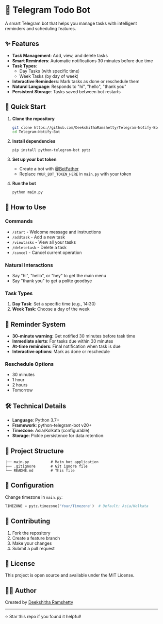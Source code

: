 # 🤖 Telegram Todo Bot

A smart Telegram bot that helps you manage tasks with intelligent reminders and scheduling features.

## ✨ Features

- **Task Management**: Add, view, and delete tasks
- **Smart Reminders**: Automatic notifications 30 minutes before due time
- **Task Types**: 
  - Day Tasks (with specific time)
  - Week Tasks (by day of week)
- **Interactive Reminders**: Mark tasks as done or reschedule them
- **Natural Language**: Responds to "hi", "hello", "thank you"
- **Persistent Storage**: Tasks saved between bot restarts

## 🚀 Quick Start

1. **Clone the repository**
   ```bash
   git clone https://github.com/DeekshithaRamshetty/Telegram-Notify-Bot.git
   cd Telegram-Notify-Bot
   ```

2. **Install dependencies**
   ```bash
   pip install python-telegram-bot pytz
   ```

3. **Set up your bot token**
   - Create a bot with [@BotFather](https://t.me/botfather)
   - Replace `YOUR_BOT_TOKEN_HERE` in `main.py` with your token

4. **Run the bot**
   ```bash
   python main.py
   ```

## 💬 How to Use

### Commands
- `/start` - Welcome message and instructions
- `/addtask` - Add a new task
- `/viewtasks` - View all your tasks
- `/deletetask` - Delete a task
- `/cancel` - Cancel current operation

### Natural Interactions
- Say "hi", "hello", or "hey" to get the main menu
- Say "thank you" to get a polite goodbye

### Task Types
1. **Day Task**: Set a specific time (e.g., 14:30)
2. **Week Task**: Choose a day of the week

## 🔔 Reminder System

- **30-minute warning**: Get notified 30 minutes before task time
- **Immediate alerts**: For tasks due within 30 minutes
- **At-time reminders**: Final notification when task is due
- **Interactive options**: Mark as done or reschedule

### Reschedule Options
- 30 minutes
- 1 hour
- 2 hours
- Tomorrow

## 🛠️ Technical Details

- **Language**: Python 3.7+
- **Framework**: python-telegram-bot v20+
- **Timezone**: Asia/Kolkata (configurable)
- **Storage**: Pickle persistence for data retention

## 📁 Project Structure

```
├── main.py          # Main bot application
├── .gitignore       # Git ignore file
└── README.md        # This file
```

## 🔧 Configuration

Change timezone in `main.py`:
```python
TIMEZONE = pytz.timezone('Your/Timezone')  # Default: Asia/Kolkata
```

## 🤝 Contributing

1. Fork the repository
2. Create a feature branch
3. Make your changes
4. Submit a pull request

## 📝 License

This project is open source and available under the MIT License.

## 👨‍💻 Author

Created by [Deekshitha Ramshetty](https://github.com/DeekshithaRamshetty)

---

⭐ Star this repo if you found it helpful!